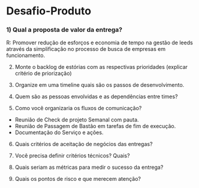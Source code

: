 # Desafio-Produto


### 1) Qual a proposta de valor da entrega?

R: Promover redução de esforços e economia de tempo na gestão de leeds através da simplificação no processo de busca de empresas em funcionamento.


2) Monte o backlog de estórias com as respectivas prioridades (explicar critério de priorização)

3) Organize em uma timeline quais são os passos de desenvolvimento.

4) Quem são as pessoas envolvidas e as dependências entre times?

5) Como você organizaria os fluxos de comunicação?
- Reunião de Check de projeto Semanal com pauta.
- Reunião de Passagem de Bastão em tarefas de fim de execução.
- Documentação do Serviço e ações.

6) Quais critérios de aceitação de negócios das entregas? 

7) Você precisa definir critérios técnicos? Quais?

8) Quais seriam as métricas para medir o sucesso da entrega?

9) Quais os pontos de risco e que merecem atenção?
